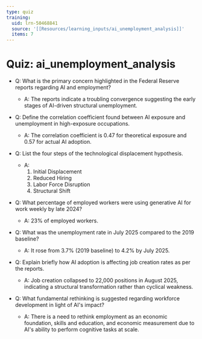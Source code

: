 ```yaml
---
type: quiz
training:
  uid: lrn-50468841
  source: '[[Resources/learning_inputs/ai_unemployment_analysis]]'
  items: 7
---
```

# Quiz: ai_unemployment_analysis

- Q: What is the primary concern highlighted in the Federal Reserve reports regarding AI and employment?
  - A: The reports indicate a troubling convergence suggesting the early stages of AI-driven structural unemployment.

- Q: Define the correlation coefficient found between AI exposure and unemployment in high-exposure occupations.
  - A: The correlation coefficient is 0.47 for theoretical exposure and 0.57 for actual AI adoption.

- Q: List the four steps of the technological displacement hypothesis.
  - A: 
    1. Initial Displacement
    2. Reduced Hiring
    3. Labor Force Disruption
    4. Structural Shift

- Q: What percentage of employed workers were using generative AI for work weekly by late 2024?
  - A: 23% of employed workers.

- Q: What was the unemployment rate in July 2025 compared to the 2019 baseline?
  - A: It rose from 3.7% (2019 baseline) to 4.2% by July 2025.

- Q: Explain briefly how AI adoption is affecting job creation rates as per the reports.
  - A: Job creation collapsed to 22,000 positions in August 2025, indicating a structural transformation rather than cyclical weakness.

- Q: What fundamental rethinking is suggested regarding workforce development in light of AI's impact?
  - A: There is a need to rethink employment as an economic foundation, skills and education, and economic measurement due to AI's ability to perform cognitive tasks at scale.